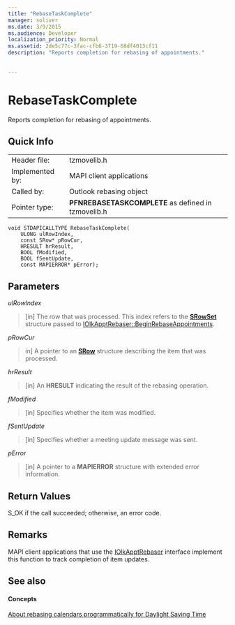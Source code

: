 ```yaml
---
title: "RebaseTaskComplete"
manager: soliver
ms.date: 3/9/2015
ms.audience: Developer
localization_priority: Normal
ms.assetid: 2de5c77c-3fac-cfb6-3719-68df4013cf11
description: "Reports completion for rebasing of appointments."
 
 
---
```


# RebaseTaskComplete

Reports completion for rebasing of appointments.
  
## Quick Info

|||
|:-----|:-----|
|Header file:  <br/> |tzmovelib.h  <br/> |
|Implemented by:  <br/> |MAPI client applications  <br/> |
|Called by:  <br/> |Outlook rebasing object  <br/> |
|Pointer type:  <br/> |**PFNREBASETASKCOMPLETE** as defined in tzmovelib.h  <br/> |
   
```
void STDAPICALLTYPE RebaseTaskComplete(  
    ULONG ulRowIndex, 
    const SRow* pRowCur, 
    HRESULT hrResult, 
    BOOL fModified, 
    BOOL fSentUpdate, 
    const MAPIERROR* pError); 

```

## Parameters

 _ulRowIndex_
  
> [in] The row that was processed. This index refers to the **[SRowSet](http://msdn.microsoft.com/library/7e3761be-afd6-46cb-9a08-25e9016c1241%28Office.15%29.aspx)** structure passed to [IOlkApptRebaser::BeginRebaseAppointments](iolkapptrebaser-beginrebaseappointments.md).
    
 _pRowCur_
  
> in] A pointer to an **[SRow](http://msdn.microsoft.com/library/369c2d5c-8c2b-4314-9cb2-aaa89580aa2b%28Office.15%29.aspx)** structure describing the item that was processed. 
    
 _hrResult_
  
> [in] An **HRESULT** indicating the result of the rebasing operation. 
    
 _fModified_
  
> [in] Specifies whether the item was modified.
    
 _fSentUpdate_
  
> [in] Specifies whether a meeting update message was sent. 
    
 _pError_
  
> [in] A pointer to a **MAPIERROR** structure with extended error information. 
    
## Return Values

S_OK if the call succeeded; otherwise, an error code.
  
## Remarks

MAPI client applications that use the [IOlkApptRebaser](iolkapptrebaser.md) interface implement this function to track completion of item updates. 
  
## See also

#### Concepts

[About rebasing calendars programmatically for Daylight Saving Time](about-rebasing-calendars-programmatically-for-daylight-saving-time.md)

